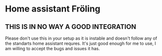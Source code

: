 # Home assistant Fröling
## THIS IS IN NO WAY A GOOD INTEGRATION
Please don't use this in your setup as it is instable and doesn't follow any of the standarts home assistant requres. It's just good enough for me to use, I am willing to accept the bugs and issues it has.
